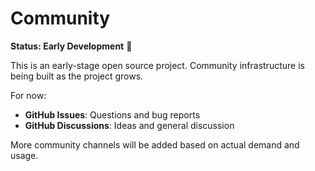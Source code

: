 # Community

**Status: Early Development** 🚧

This is an early-stage open source project. Community infrastructure is being built as the project grows.

For now:
- **GitHub Issues**: Questions and bug reports
- **GitHub Discussions**: Ideas and general discussion

More community channels will be added based on actual demand and usage.